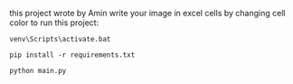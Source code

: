 this project wrote by Amin
write your image in excel cells by changing cell color
to run this project:

```venv\Scripts\activate.bat```

```pip install -r requirements.txt```

```python main.py```